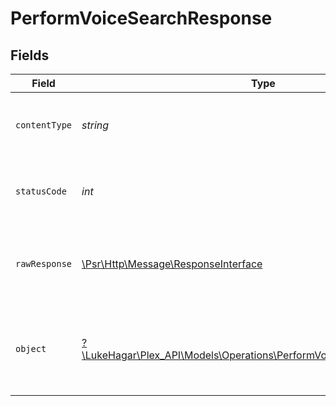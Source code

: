 # PerformVoiceSearchResponse


## Fields

| Field                                                                                                                              | Type                                                                                                                               | Required                                                                                                                           | Description                                                                                                                        |
| ---------------------------------------------------------------------------------------------------------------------------------- | ---------------------------------------------------------------------------------------------------------------------------------- | ---------------------------------------------------------------------------------------------------------------------------------- | ---------------------------------------------------------------------------------------------------------------------------------- |
| `contentType`                                                                                                                      | *string*                                                                                                                           | :heavy_check_mark:                                                                                                                 | HTTP response content type for this operation                                                                                      |
| `statusCode`                                                                                                                       | *int*                                                                                                                              | :heavy_check_mark:                                                                                                                 | HTTP response status code for this operation                                                                                       |
| `rawResponse`                                                                                                                      | [\Psr\Http\Message\ResponseInterface](https://www.php-fig.org/psr/psr-7/#33-psrhttpmessageresponseinterface)                       | :heavy_check_mark:                                                                                                                 | Raw HTTP response; suitable for custom response parsing                                                                            |
| `object`                                                                                                                           | [?\LukeHagar\Plex_API\Models\Operations\PerformVoiceSearchResponseBody](../../Models/Operations/PerformVoiceSearchResponseBody.md) | :heavy_minus_sign:                                                                                                                 | Unauthorized - Returned if the X-Plex-Token is missing from the header or query.                                                   |